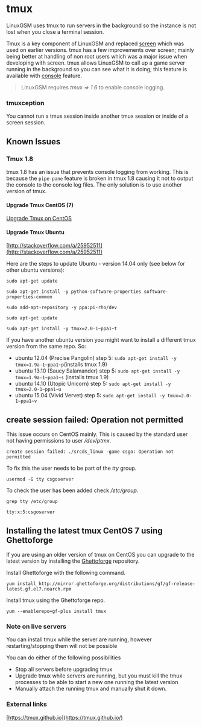 # tmux

LinuxGSM uses tmux to run servers in the background so the instance is not lost when you close a terminal session.

Tmux is a key component of LinuxGSM and replaced [screen](http://en.wikipedia.org/wiki/GNU_Screen) which was used on earlier versions. tmux has a few improvements over screen; mainly being better at handling of non root users which was a major issue when developing with screen. tmux allows LinuxGSM to call up a game server running in the background so you can see what it is doing; this feature is available with [console](../commands/console.md) feature.

> LinuxGSM requires _tmux =&gt; 1.6_ to enable console logging.

### tmuxception

You cannot run a tmux session inside another tmux session or inside of a screen session.

## Known Issues

### Tmux 1.8

tmux 1.8 has an issue that prevents console logging from working. This is because the `pipe-pane` feature is broken in tmux 1.8 causing it not to output the console to the console log files. The only solution is to use another version of tmux.

#### Upgrade Tmux CentOS \(7\)

[Upgrade Tmux on CentOS](https://github.com/GameServerManagers/LinuxGSM-Docs/tree/7a49c2c1480a685adb1574c8965f1a149fb9d874/Tmux/README.md#installing-the-latest-tmux-from-source-on-centos-7)

#### Upgrade Tmux Ubuntu

[http://stackoverflow.com/a/25952511](http://stackoverflow.com/a/25952511)

Here are the steps to update Ubuntu - version 14.04 only \(see below for other ubuntu versions\):

```text
sudo apt-get update

sudo apt-get install -y python-software-properties software-properties-common

sudo add-apt-repository -y ppa:pi-rho/dev

sudo apt-get update

sudo apt-get install -y tmux=2.0-1~ppa1~t
```

If you have another ubuntu version you might want to install a different tmux version from the same repo. So:

* ubuntu 12.04 \(Precise Pangolin\) step 5: `sudo apt-get install -y tmux=1.9a-1~ppa1~p`\(installs tmux 1.9\)
* ubuntu 13.10 \(Saucy Salamander\) step 5: `sudo apt-get install -y tmux=1.9a-1~ppa1~s` \(installs tmux 1.9\)
* ubuntu 14.10 \(Utopic Unicorn\) step 5: `sudo apt-get install -y tmux=2.0-1~ppa1~u`
* ubuntu 15.04 \(Vivid Vervet\) step 5: `sudo apt-get install -y tmux=2.0-1~ppa1~v`

## create session failed: Operation not permitted

This issue occurs on CentOS mainly. This is caused by the standard user not having permissions to user _/dev/ptmx_.

```text
create session failed: ./srcds_linux -game csgo: Operation not permitted
```

To fix this the user needs to be part of the _tty_ group.

```text
usermod -G tty csgoserver
```

To check the user has been added check _/etc/group_.

```text
grep tty /etc/group
```

```text
tty:x:5:csgoserver
```

## Installing the latest tmux CentOS 7 using Ghettoforge

If you are using an older version of tmux on CentOS you can upgrade to the latest version by installing the [Ghettoforge](http://ghettoforge.org) repository.

Install Ghettoforge with the following command.

```text
yum install http://mirror.ghettoforge.org/distributions/gf/gf-release-latest.gf.el7.noarch.rpm
```

Install tmux using the Ghettoforge repo.

```text
yum --enablerepo=gf-plus install tmux
```

### Note on live servers

You can install tmux while the server are running, however restarting/stopping them will not be possible

You can do either of the following possibilities

* Stop all servers before upgrading tmux
* Upgrade tmux while servers are running, but you must kill the tmux processes to be able to start a new one running the latest version
* Manually attach the running tmux and manually shut it down.

### External links

[https://tmux.github.io](https://tmux.github.io/)

